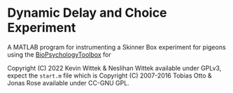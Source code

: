 # Dynamic Delay and Choice Experiment

A MATLAB program for instrumenting a Skinner Box experiment for pigeons using the [BioPsychologyToolbox](http://biopsytoolbox.sourceforge.net/) for 

Copyright (C) 2022  Kevin Wittek & Neslihan Wittek available under GPLv3, 
expect the `start.m` file which is Copyright (C) 2007-2016 Tobias Otto & Jonas Rose available under CC-GNU GPL.
